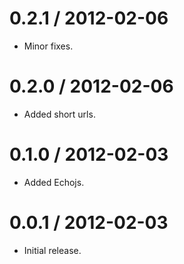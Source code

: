 
0.2.1 / 2012-02-06 
==================

  * Minor fixes.

0.2.0 / 2012-02-06 
==================

  * Added short urls.

0.1.0 / 2012-02-03 
==================

  * Added Echojs.

0.0.1 / 2012-02-03 
==================

  * Initial release.
